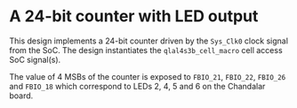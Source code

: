 # A 24-bit counter with LED output

This design implements a 24-bit counter driven by the `Sys_Clk0` clock signal from the SoC. The design instantiates the `qlal4s3b_cell_macro` cell access SoC signal(s).

The value of 4 MSBs of the counter is exposed to `FBIO_21`, `FBIO_22`, `FBIO_26` and `FBIO_18` which correspond to LEDs 2, 4, 5 and 6 on the Chandalar board.